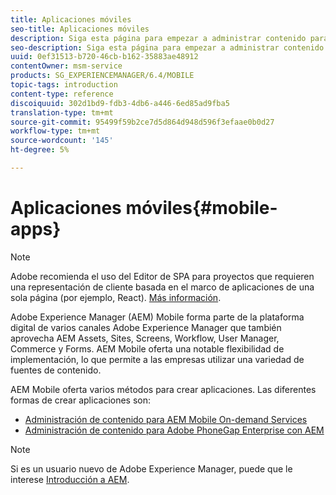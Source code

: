 ```yaml
---
title: Aplicaciones móviles
seo-title: Aplicaciones móviles
description: Siga esta página para empezar a administrar contenido para aplicaciones móviles.
seo-description: Siga esta página para empezar a administrar contenido para aplicaciones móviles.
uuid: 0ef31513-b720-46cb-b162-35883ae48912
contentOwner: msm-service
products: SG_EXPERIENCEMANAGER/6.4/MOBILE
topic-tags: introduction
content-type: reference
discoiquuid: 302d1bd9-fdb3-4db6-a446-6ed85ad9fba5
translation-type: tm+mt
source-git-commit: 95499f59b2ce7d5d864d948d596f3efaae0b0d27
workflow-type: tm+mt
source-wordcount: '145'
ht-degree: 5%

---
```



# Aplicaciones móviles{#mobile-apps}

>[!NOTE]
>
>Adobe recomienda el uso del Editor de SPA para proyectos que requieren una representación de cliente basada en el marco de aplicaciones de una sola página (por ejemplo, React). [Más información](/help/sites-developing/spa-overview.md).

Adobe Experience Manager (AEM) Mobile forma parte de la plataforma digital de varios canales Adobe Experience Manager que también aprovecha AEM Assets, Sites, Screens, Workflow, User Manager, Commerce y Forms. AEM Mobile oferta una notable flexibilidad de implementación, lo que permite a las empresas utilizar una variedad de fuentes de contenido.

AEM Mobile oferta varios métodos para crear aplicaciones. Las diferentes formas de crear aplicaciones son:

* [Administración de contenido para AEM Mobile On-demand Services](/help/mobile/aem-mobile.md)
* [Administración de contenido para Adobe PhoneGap Enterprise con AEM](/help/mobile/administer-phonegap.md)

>[!NOTE]
>
>Si es un usuario nuevo de Adobe Experience Manager, puede que le interese [Introducción a AEM](/help/sites-deploying/deploy.md).
